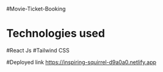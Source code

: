 #Movie-Ticket-Booking
# Technologies used
#React Js
#Tailwind CSS

#Deployed link
https://inspiring-squirrel-d9a0a0.netlify.app
